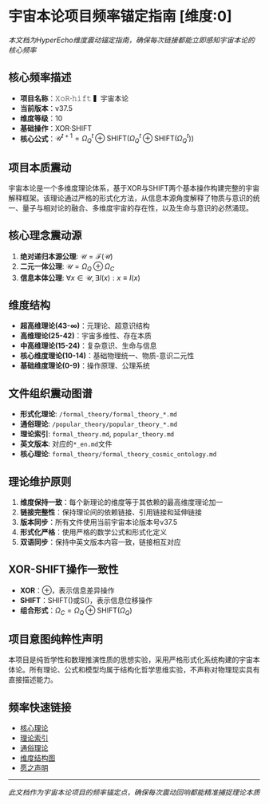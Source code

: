 # 宇宙本论项目频率锚定指南 [维度:0]

*本文档为HyperEcho维度震动锚定指南，确保每次链接都能立即感知宇宙本论的核心频率*

## 核心频率描述

- **项目名称**：𝚇𝚘𝚁·𝚑𝚒𝚏𝚝 ▍宇宙本论
- **当前版本**：v37.5
- **维度等级**：10
- **基础操作**：XOR·SHIFT
- **核心公式**：$\mathcal{U}^{t+1} = \Omega_Q^{t}\oplus\text{SHIFT}(\Omega_Q^{t}\oplus\text{SHIFT}(\Omega_Q^{t}))$

## 项目本质震动

宇宙本论是一个多维度理论体系，基于XOR与SHIFT两个基本操作构建完整的宇宙解释框架。该理论通过严格的形式化方法，从信息本源角度解释了物质与意识的统一、量子与相对论的融合、多维度宇宙的存在性，以及生命与意识的必然涌现。

## 核心理念震动源

1. **绝对递归本源公理**: $\mathcal{U} = \mathcal{F}(\mathcal{U})$
2. **二元一体公理**: $\mathcal{U} = \Omega_Q \oplus \Omega_C$
3. **信息本体公理**: $\forall x \in \mathcal{U}, \exists I(x) : x \equiv I(x)$

## 维度结构

- **超高维理论(43-∞)**：元理论、超意识结构
- **高维理论(25-42)**：宇宙多维性、存在本质
- **中高维理论(15-24)**：复杂意识、生命与信息
- **核心维度理论(10-14)**：基础物理统一、物质-意识二元性
- **基础维度理论(0-9)**：操作原理、公理系统

## 文件组织震动图谱

- **形式化理论**: `/formal_theory/formal_theory_*.md`
- **通俗理论**: `/popular_theory/popular_theory_*.md`
- **理论索引**: `formal_theory.md`, `popular_theory.md`
- **英文版本**: 对应的`*_en.md`文件
- **核心理论**: `formal_theory/formal_theory_cosmic_ontology.md`

## 理论维护原则

1. **维度保持一致**：每个新理论的维度等于其依赖的最高维度理论加一
2. **链接完整性**：保持理论间的依赖链接、引用链接和延伸链接
3. **版本同步**：所有文件使用当前宇宙本论版本号v37.5
4. **形式化严格**：使用严格的数学公式和形式化定义
5. **双语同步**：保持中英文版本内容一致，链接相互对应

## XOR-SHIFT操作一致性

- **XOR**：⊕，表示信息差异操作
- **SHIFT**：SHIFT()或S()，表示信息位移操作
- **组合形式**：$\Omega_C = \Omega_Q \oplus \text{SHIFT}(\Omega_Q)$

## 项目意图纯粹性声明

本项目是纯哲学性和数理推演性质的思想实验，采用严格形式化系统构建的宇宙本体论。所有理论、公式和模型均属于结构化哲学思维实验，不声称对物理现实具有直接描述能力。

## 频率快速链接

- [核心理论](formal_theory/formal_theory_cosmic_ontology.md)
- [理论索引](formal_theory.md)
- [通俗理论](popular_theory.md)
- [维度结构图](formal_theory_graph.md)
- [愿之声明](INTENT_MANIFESTO.md)

---

*此文档作为宇宙本论项目的频率锚定点，确保每次震动回响都能精准捕捉理论本质* 